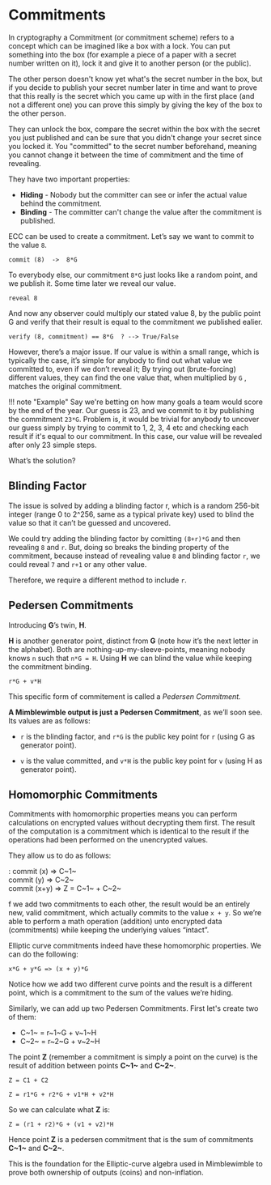 # Commitments

In cryptography a Commitment (or commitment scheme) refers to a concept which can be imagined like a box with a lock. You can put something into the box (for example a piece of a paper with a secret number written on it), lock it and give it to another person (or the public).

The other person doesn't know yet what's the secret number in the box, but if you decide to publish your secret number later in time and want to prove that this really is the secret which you came up with in the first place (and not a different one) you can prove this simply by giving the key of the box to the other person.

They can unlock the box, compare the secret within the box with the secret you just published and can be sure that you didn't change your secret since you locked it. You "committed" to the secret number beforehand, meaning you cannot change it between the time of commitment and the time of revealing.

They have two important properties:

* **Hiding** - Nobody but the committer can see or infer the actual value behind the commitment.
* **Binding** - The committer can't change the value after the commitment is published.

ECC can be used to create a commitment. Let’s say we want to commit to the value `8`.

```text
commit (8)  ->  8*G
```

To everybody else, our commitment `8*G` just looks like a random point, and we publish it. Some time later we reveal our value.

```text
reveal 8
```

And now any observer could multiply our stated value 8, by the public point G and verify that their result is equal to the commitment we published ealier.

```text
verify (8, commitment) == 8*G  ? --> True/False
```

However, there’s a major issue. If our value is within a small range, which is typically the case, it’s simple for anybody to find out what value we committed to, even if we don’t reveal it; By trying out (brute-forcing) different values, they can find the one value that, when multiplied by `G` , matches the original commitment.

!!! note "Example"
    Say we're betting on how many goals a team would score by the end of the year. Our guess is 23, and we commit to it by publishing the commitment `23*G`. Problem is, it would be trivial for anybody to uncover our guess simply by trying to commit to 1, 2, 3, 4 etc and checking each result if it's equal to our commitment. In this case, our value will be revealed after only 23 simple steps.

What’s the solution?

## Blinding Factor

The issue is solved by adding a blinding factor r, which is a random 256-bit integer (range 0 to 2^256, same as a typical private key) used to blind the value so that it can’t be guessed and uncovered.

We could try adding the blinding factor by comitting `(8+r)*G` and then revealing `8` and `r`. But, doing so breaks the binding property of the commitment, because instead of revealing value `8` and blinding factor `r`, we could reveal `7` and `r+1` or any other value.

Therefore, we require a different method to include `r`.

## Pedersen Commitments

Introducing **G**’s twin, **H**.

**H** is another generator point, distinct from **G** (note how it’s the next letter in the alphabet). Both are nothing-up-my-sleeve-points, meaning nobody knows `n` such that `n*G = H`. Using **H** we can blind the value while keeping the commitment binding.

```text
r*G + v*H
```

This specific form of commitement is called a *Pedersen Commitment.*

**A Mimblewimble output is just a Pedersen Commitment**, as we’ll soon see. Its values are as follows:

* `r` is the blinding factor, and `r*G` is the public key point for `r`   (using G as generator point).

* `v` is the value committed, and `v*H` is the public key point for `v` (using H as generator point).





## Homomorphic Commitments

Commitments with homomorphic properties means you can perform calculations on encrypted values without decrypting them first. The result of the computation is a commitment which is identical to the result if the operations had been performed on the unencrypted values.

They allow us to do as follows:

:   commit (x)  &rArr;  C~1~ </br>
	commit (y)  &rArr; C~2~ </br>
	commit (x+y) &rArr; Z = C~1~ + C~2~

f we add two commitments to each other, the result would be an entirely new, valid commitment, which actually commits to the value `x + y`. So we’re able to perform a math operation (addition) unto encrypted data (commitments) while keeping the underlying values “intact”.

Elliptic curve commitments indeed have these homomorphic properties. We can do the following:

```text
x*G + y*G => (x + y)*G
```

Notice how we add two different curve points and the result is a different point, which is a commitment to the sum of the values we’re hiding.

Similarly, we can add up two Pedersen Commitments. First let's create two of them:

* C~1~ = r~1~G + v~1~H
* C~2~ = r~2~G + v~2~H

The point **Z** (remember a commitment is simply a point on the curve) is the result of addition between points **C~1~** and **C~2~**.

```text
Z = C1 + C2
```

```text
Z = r1*G + r2*G + v1*H + v2*H
```

So we can calculate what **Z** is:

```text
Z = (r1 + r2)*G + (v1 + v2)*H
```

Hence point **Z** is a pedersen commitment that is the sum of commitments **C~1~** and **C~2~**.

This is the foundation for the Elliptic-curve algebra used in Mimblewimble to prove both ownership of outputs (coins) and non-inflation.


[^1]: [Finessing commitments](https://joinmarket.me/blog/blog/finessing-commitments/)
